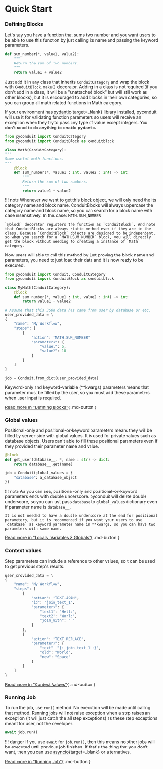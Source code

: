 # Quick Start

### Defining Blocks

Let's say you have a function that sums two number and you want users to be able to use this function by just calling its name and passing the keyword parameters.

```py
def sum_number(*, value1, value2): 
    """
    Return the sum of two numbers.
    """
    return value1 + value2
```

Just add it in any class that inherits `ConduitCategory` and wrap the block with `ConduitBlock.make()` decorator. Adding in a class is not required (if you don't add in a class, it will be a "unattached block" but will still work as other blocks), but it is encouraged to add blocks in their own categories, so you can group all math related functions in Math category.

If your environment has [pydantic](https://github.com/samuelcolvin/pydantic/){target=_blank} library installed, pyconduit will use it for validating function parameters so users will receive an exception when they try to pass any type of value except integers. You don't need to do anything to enable pydantic.

```py
from pyconduit import ConduitCategory
from pyconduit import ConduitBlock as conduitblock

class Math(ConduitCategory):
"""
Some useful math functions.
"""
    @block
    def sum_number(*, value1 : int, value2 : int) -> int:
        """
        Return the sum of two numbers.
        """
        return value1 + value2
```

!!! note
    Whenever we want to get this block object, we will only need the its category name and block name. ConduitBlocks will always uppercase the category name and block name, so you can search for a block name with case insensitively.
    In this case: `MATH.SUM_NUMBER`

    `@block` decorator registers the function as `ConduitBlock`. And note that ConduitBlocks are always static method even if they are in the class. Because `ConduitBlock` objects are designed to be independent, so when you search for a `MATH.SUM_NUMBER` block, you will directly get the block without needing to creating a instance of `Math` category.

Now users will able to call this method by just proving the block name and parameters, you need to just load their data and it is now ready to be executed.

```py
from pyconduit import Conduit, ConduitCategory
from pyconduit import ConduitBlock as conduitblock

class MyMath(ConduitCategory):
    @block
    def sum_number(*, value1 : int, value2 : int) -> int:
        return value1 + value2

# Assume that this JSON data has came from user by database or etc.
user_provided_data = \
{
    "name": "My Workflow",
    "steps": [
        {
            "action": "MATH.SUM_NUMBER",
            "parameters": {
                "value1": 5,
                "value2": 10
            }
        }
    ]
}

job = Conduit.from_dict(user_provided_data)
```

Keyword-only and keyword-variable (**kwargs) parameters means that parameter must be filled by the user, so you must add these parameters when user input is required. 

[Read more in "Defining Blocks"](../defining_blocks){ .md-button }

### Global values

Positional-only and positional-or-keyword parameters means they will be filled by server-side with global values. It is used for private values such as database objects. Users can't able to fill these positional parameters even if they provided their parameter name and value.

```py
@block
def get_user(database__, *, name : str) -> dict:
    return database__.get(name)

job = Conduit(global_values = {
    "database": a_database_object
})
```

!!! note
    As you can see, positional-only and positional-or-keyword parameters ends with double underscore. pyconduit will delete double underscore, so you can just pass `database` to `global_values` dictionary even if parameter name is `database__`.
    
    It is not needed to have a double underscore at the end for positional parameters, but it is recommended if you want your users to use `database` as keyword parameter name in **kwargs, so you can have two parameters with same name. 

[Read more in "Locals, Variables & Globals"](../locals_variables_globals){ .md-button }

### Context values

Step parameters can include a reference to other values, so it can be used to get previous step's results.

```py
user_provided_data = \
{
    "name": "My Workflow",
    "steps": [
        {
            "action": "TEXT.JOIN",
            "id": "join_text_1",
            "parameters": {
                "text1": "Hello",
                "text2": "World",
                "join_with": " "
            }
        },
        {
            "action": "TEXT.REPLACE",
            "parameters": {
                "text": "{: join_text_1 :}",
                "old": "World",
                "new": "Space"
            }
        }
    ]
}
```

[Read more in "Context Values"](../context_values){ .md-button }

### Running Job

To run the job, use `run()` method. No execution will be made until calling that method. Running jobs will not raise exception when a step raises an exception (it will just catch the all step exceptions) as these step exceptions meant for user, not the developer.

```py
await job.run()
```

!!! danger
    If you use `await` for `job.run()`, then this means no other jobs will be executed until previous job finishes. If that's the thing that you don't want, then you can use [asyncio](https://docs.python.org/3/library/asyncio.html){target=_blank} or alternatives.

[Read more in "Running Job"](../running_job){ .md-button }

